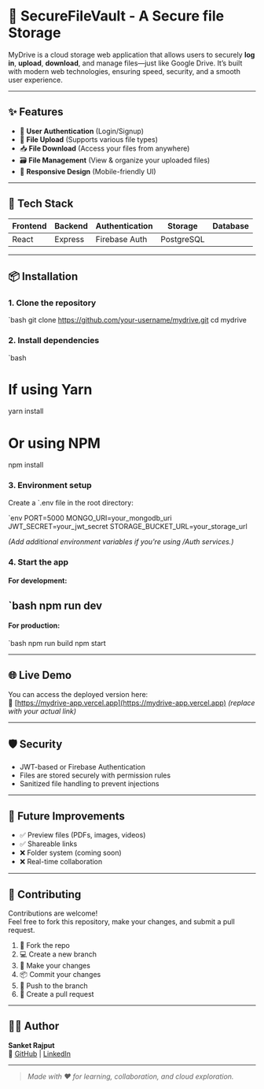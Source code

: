 ﻿# 📂 SecureFileVault - A Secure file Storage 

MyDrive is a cloud storage web application that allows users to securely **log in**, **upload**, **download**, and manage files—just like Google Drive. It’s built with modern web technologies, ensuring speed, security, and a smooth user experience.

---

## ✨ Features

- 🔐 **User Authentication** (Login/Signup)
- 📁 **File Upload** (Supports various file types)
- 📥 **File Download** (Access your files from anywhere)
- 🗃️ **File Management** (View & organize your uploaded files)
- 📱 **Responsive Design** (Mobile-friendly UI)

---

## 🔧 Tech Stack

| Frontend        | Backend        | Authentication | Storage       | Database     |
|-----------------|----------------|----------------|----------------|--------------|
| React  |  Express | Firebase Auth | PostgreSQL |

---

## 📦 Installation

### 1. Clone the repository
`bash
git clone https://github.com/your-username/mydrive.git
cd mydrive


### 2. Install dependencies
`bash
# If using Yarn
yarn install

# Or using NPM
npm install


### 3. Environment setup
Create a `.env file in the root directory:

`env
PORT=5000
MONGO_URI=your_mongodb_uri
JWT_SECRET=your_jwt_secret
STORAGE_BUCKET_URL=your_storage_url


*(Add additional environment variables if you're using /Auth services.)*

### 4. Start the app

#### For development:
`bash
npm run dev
---

#### For production:

`bash
npm run build
npm start

---

## 🌐 Live Demo

You can access the deployed version here:  
🔗 [https://mydrive-app.vercel.app](https://mydrive-app.vercel.app) *(replace with your actual link)*

---

## 🛡️ Security

- JWT-based or Firebase Authentication
- Files are stored securely with permission rules
- Sanitized file handling to prevent injections

---

## 🚀 Future Improvements

- ✅ Preview files (PDFs, images, videos)
- ✅ Shareable links
- ❌ Folder system (coming soon)
- ❌ Real-time collaboration

---

## 🤝 Contributing

Contributions are welcome!  
Feel free to fork this repository, make your changes, and submit a pull request.

1. 🍴 Fork the repo
2. 💻 Create a new branch
3. 🔧 Make your changes
4. 📦 Commit your changes
5. 🚀 Push to the branch
6. 📝 Create a pull request

---


## 👨‍💻 Author

**Sanket Rajput**  
🔗 [GitHub](https://github.com/sanket-rajput) | [LinkedIn](https://www.linkedin.com/in/sanket-rajput-1b522b240/)

---

> _Made with ❤️ for learning, collaboration, and cloud exploration._
```

